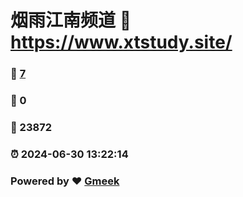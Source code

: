 # 烟雨江南频道 :link: https://www.xtstudy.site/ 
### :page_facing_up: [7](https://www.xtstudy.site//tag.html) 
### :speech_balloon: 0 
### :hibiscus: 23872 
### :alarm_clock: 2024-06-30 13:22:14 
### Powered by :heart: [Gmeek](https://github.com/Meekdai/Gmeek)
